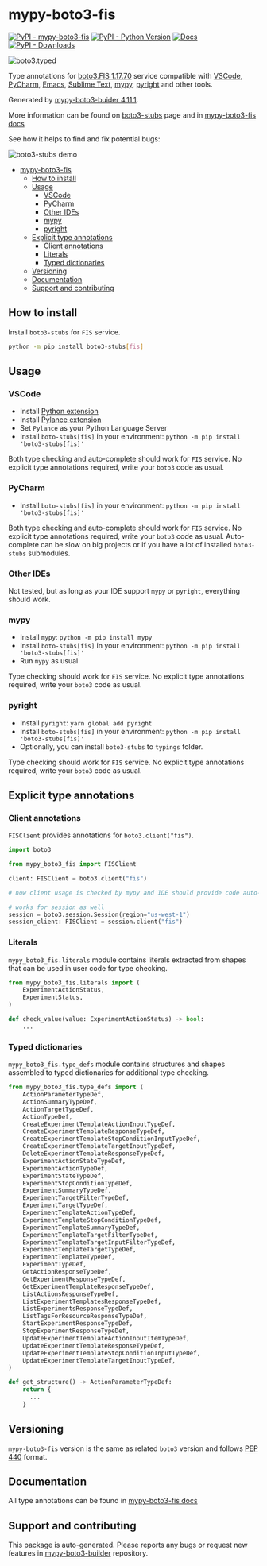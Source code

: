 # mypy-boto3-fis<a id="mypy-boto3-fis"></a>

[![PyPI - mypy-boto3-fis](https://img.shields.io/pypi/v/mypy-boto3-fis.svg?color=blue)](https://pypi.org/project/mypy-boto3-fis)
[![PyPI - Python Version](https://img.shields.io/pypi/pyversions/mypy-boto3-fis.svg?color=blue)](https://pypi.org/project/mypy-boto3-fis)
[![Docs](https://img.shields.io/readthedocs/mypy-boto3-builder.svg?color=blue)](https://mypy-boto3-builder.readthedocs.io/)
[![PyPI - Downloads](https://img.shields.io/pypi/dw/mypy-boto3-fis?color=blue)](https://pypistats.org/packages/mypy-boto3-fis)

![boto3.typed](https://github.com/vemel/mypy_boto3_builder/raw/master/logo.png)

Type annotations for
[boto3.FIS 1.17.70](https://boto3.amazonaws.com/v1/documentation/api/1.17.70/reference/services/fis.html#FIS)
service compatible with [VSCode](https://code.visualstudio.com/),
[PyCharm](https://www.jetbrains.com/pycharm/),
[Emacs](https://www.gnu.org/software/emacs/),
[Sublime Text](https://www.sublimetext.com/),
[mypy](https://github.com/python/mypy),
[pyright](https://github.com/microsoft/pyright) and other tools.

Generated by
[mypy-boto3-buider 4.11.1](https://github.com/vemel/mypy_boto3_builder).

More information can be found on
[boto3-stubs](https://pypi.org/project/boto3-stubs/) page and in
[mypy-boto3-fis docs](https://vemel.github.io/boto3_stubs_docs/mypy_boto3_fis/)

See how it helps to find and fix potential bugs:

![boto3-stubs demo](https://github.com/vemel/mypy_boto3_builder/raw/master/demo.gif)

- [mypy-boto3-fis](#mypy-boto3-fis)
  - [How to install](#how-to-install)
  - [Usage](#usage)
    - [VSCode](#vscode)
    - [PyCharm](#pycharm)
    - [Other IDEs](#other-ides)
    - [mypy](#mypy)
    - [pyright](#pyright)
  - [Explicit type annotations](#explicit-type-annotations)
    - [Client annotations](#client-annotations)
    - [Literals](#literals)
    - [Typed dictionaries](#typed-dictionaries)
  - [Versioning](#versioning)
  - [Documentation](#documentation)
  - [Support and contributing](#support-and-contributing)

## How to install<a id="how-to-install"></a>

Install `boto3-stubs` for `FIS` service.

```bash
python -m pip install boto3-stubs[fis]
```

## Usage<a id="usage"></a>

### VSCode<a id="vscode"></a>

- Install
  [Python extension](https://marketplace.visualstudio.com/items?itemName=ms-python.python)
- Install
  [Pylance extension](https://marketplace.visualstudio.com/items?itemName=ms-python.vscode-pylance)
- Set `Pylance` as your Python Language Server
- Install `boto-stubs[fis]` in your environment:
  `python -m pip install 'boto3-stubs[fis]'`

Both type checking and auto-complete should work for `FIS` service. No explicit
type annotations required, write your `boto3` code as usual.

### PyCharm<a id="pycharm"></a>

- Install `boto-stubs[fis]` in your environment:
  `python -m pip install 'boto3-stubs[fis]'`

Both type checking and auto-complete should work for `FIS` service. No explicit
type annotations required, write your `boto3` code as usual. Auto-complete can
be slow on big projects or if you have a lot of installed `boto3-stubs`
submodules.

### Other IDEs<a id="other-ides"></a>

Not tested, but as long as your IDE support `mypy` or `pyright`, everything
should work.

### mypy<a id="mypy"></a>

- Install `mypy`: `python -m pip install mypy`
- Install `boto-stubs[fis]` in your environment:
  `python -m pip install 'boto3-stubs[fis]'`
- Run `mypy` as usual

Type checking should work for `FIS` service. No explicit type annotations
required, write your `boto3` code as usual.

### pyright<a id="pyright"></a>

- Install `pyright`: `yarn global add pyright`
- Install `boto-stubs[fis]` in your environment:
  `python -m pip install 'boto3-stubs[fis]'`
- Optionally, you can install `boto3-stubs` to `typings` folder.

Type checking should work for `FIS` service. No explicit type annotations
required, write your `boto3` code as usual.

## Explicit type annotations<a id="explicit-type-annotations"></a>

### Client annotations<a id="client-annotations"></a>

`FISClient` provides annotations for `boto3.client("fis")`.

```python
import boto3

from mypy_boto3_fis import FISClient

client: FISClient = boto3.client("fis")

# now client usage is checked by mypy and IDE should provide code auto-complete

# works for session as well
session = boto3.session.Session(region="us-west-1")
session_client: FISClient = session.client("fis")
```

### Literals<a id="literals"></a>

`mypy_boto3_fis.literals` module contains literals extracted from shapes that
can be used in user code for type checking.

```python
from mypy_boto3_fis.literals import (
    ExperimentActionStatus,
    ExperimentStatus,
)

def check_value(value: ExperimentActionStatus) -> bool:
    ...
```

### Typed dictionaries<a id="typed-dictionaries"></a>

`mypy_boto3_fis.type_defs` module contains structures and shapes assembled to
typed dictionaries for additional type checking.

```python
from mypy_boto3_fis.type_defs import (
    ActionParameterTypeDef,
    ActionSummaryTypeDef,
    ActionTargetTypeDef,
    ActionTypeDef,
    CreateExperimentTemplateActionInputTypeDef,
    CreateExperimentTemplateResponseTypeDef,
    CreateExperimentTemplateStopConditionInputTypeDef,
    CreateExperimentTemplateTargetInputTypeDef,
    DeleteExperimentTemplateResponseTypeDef,
    ExperimentActionStateTypeDef,
    ExperimentActionTypeDef,
    ExperimentStateTypeDef,
    ExperimentStopConditionTypeDef,
    ExperimentSummaryTypeDef,
    ExperimentTargetFilterTypeDef,
    ExperimentTargetTypeDef,
    ExperimentTemplateActionTypeDef,
    ExperimentTemplateStopConditionTypeDef,
    ExperimentTemplateSummaryTypeDef,
    ExperimentTemplateTargetFilterTypeDef,
    ExperimentTemplateTargetInputFilterTypeDef,
    ExperimentTemplateTargetTypeDef,
    ExperimentTemplateTypeDef,
    ExperimentTypeDef,
    GetActionResponseTypeDef,
    GetExperimentResponseTypeDef,
    GetExperimentTemplateResponseTypeDef,
    ListActionsResponseTypeDef,
    ListExperimentTemplatesResponseTypeDef,
    ListExperimentsResponseTypeDef,
    ListTagsForResourceResponseTypeDef,
    StartExperimentResponseTypeDef,
    StopExperimentResponseTypeDef,
    UpdateExperimentTemplateActionInputItemTypeDef,
    UpdateExperimentTemplateResponseTypeDef,
    UpdateExperimentTemplateStopConditionInputTypeDef,
    UpdateExperimentTemplateTargetInputTypeDef,
)

def get_structure() -> ActionParameterTypeDef:
    return {
      ...
    }
```

## Versioning<a id="versioning"></a>

`mypy-boto3-fis` version is the same as related `boto3` version and follows
[PEP 440](https://www.python.org/dev/peps/pep-0440/) format.

## Documentation<a id="documentation"></a>

All type annotations can be found in
[mypy-boto3-fis docs](https://vemel.github.io/boto3_stubs_docs/mypy_boto3_fis/)

## Support and contributing<a id="support-and-contributing"></a>

This package is auto-generated. Please reports any bugs or request new features
in [mypy-boto3-builder](https://github.com/vemel/mypy_boto3_builder/issues/)
repository.

